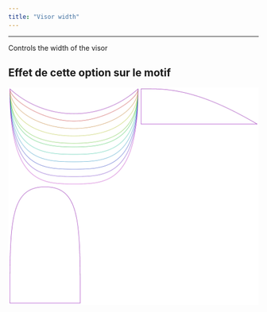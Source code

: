 ```yaml
---
title: "Visor width"
---
```


---

Controls the width of the visor

## Effet de cette option sur le motif

![Cette image montre l'effet de cette option en superposant plusieurs variantes qui ont une valeur différente pour cette option](holmes_visorwidth_sample.svg "Effet de cette option sur le motif")

